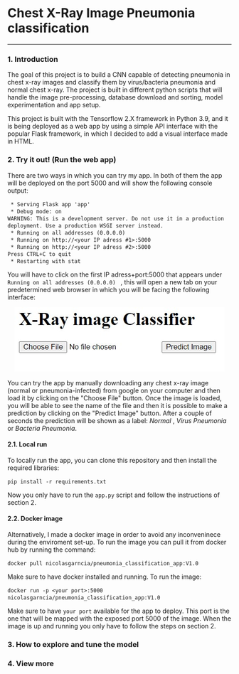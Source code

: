 # Chest X-Ray Image Pneumonia classification

***
### 1. Introduction
The goal of this project is to build a CNN capable of detecting pneumonia in chest x-ray images and classify them by virus/bacteria pneumonia and normal chest x-ray. The project is built in different python scripts that will handle the image pre-processing, database download and sorting, model experimentation and app setup.

This project is built with the Tensorflow 2.X framework in Python 3.9, and it is being deployed as a web app by using a simple API interface with the popular Flask framework, in which I decided to add a visual interface made in HTML.

### 2. Try it out! (Run the web app)
There are two ways in which you can try my app. In both of them the app will be deployed on the port 5000 and will show the following console output:
```console
 * Serving Flask app 'app'
 * Debug mode: on
WARNING: This is a development server. Do not use it in a production deployment. Use a production WSGI server instead.
 * Running on all addresses (0.0.0.0)
 * Running on http://<your IP adress #1>:5000
 * Running on http://<your IP adress #2>:5000
Press CTRL+C to quit
 * Restarting with stat
```  
You will have to click on the first IP adress+port:5000 that appears under ```Running on all addresses (0.0.0.0) ``` , this will open a new tab on your predetermined web browser in which you will be facing the following interface:

<div style="text-align: center;">
<img src="static\UI.jpg" alt="ui_image"/>
</div>

You can try the app by manually downloading any chest x-ray image (normal or pneumonia-infected) from google on your computer and then load it by clicking on the "Choose File" button. Once the image is loaded, you will be able to see the name of the file and then it is possible to make a prediction by clicking on the "Predict Image" button. After a couple of seconds the prediction will be shown as a label: _Normal_ , _Virus Pneumonia_ or _Bacteria Pneumonia_.

#### 2.1. Local run
To locally run the app, you can clone this repository and then install the required libraries:
```console
pip install -r requirements.txt
```
Now you only have to run the ```app.py``` script and follow the instructions of section 2.

#### 2.2. Docker image
Alternatively, I made a docker image in order to avoid any inconveninece during the enviroment set-up. To run the image you can pull it from docker hub by running the command:
```console
docker pull nicolasgarncia/pneumonia_classification_app:V1.0
```
Make sure to have docker installed and running. To run the image:
```console
docker run -p <your port>:5000 nicolasgarncia/pneumonia_classification_app:V1.0
```
Make sure to have ```your port``` available for the app to deploy. This port is the one that will be mapped with the exposed port 5000 of the image. When the image is up and running you only have to follow the steps on section 2.

### 3. How to explore and tune the model

### 4. View more
